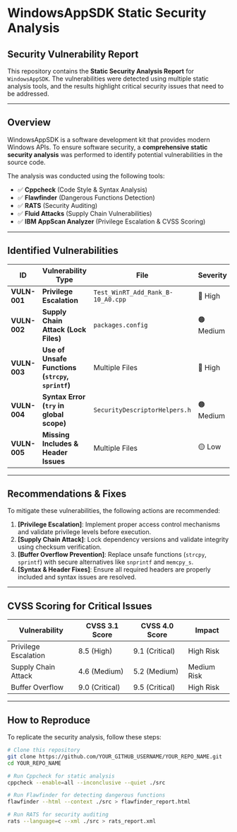 # WindowsAppSDK Static Security Analysis
## Security Vulnerability Report

This repository contains the **Static Security Analysis Report** for `WindowsAppSDK`. The vulnerabilities were detected using multiple static analysis tools, and the results highlight critical security issues that need to be addressed.

---

## Overview
WindowsAppSDK is a software development kit that provides modern Windows APIs. To ensure software security, a **comprehensive static security analysis** was performed to identify potential vulnerabilities in the source code.

The analysis was conducted using the following tools:
- ✅ **Cppcheck** (Code Style & Syntax Analysis)
- ✅ **Flawfinder** (Dangerous Functions Detection)
- ✅ **RATS** (Security Auditing)
- ✅ **Fluid Attacks** (Supply Chain Vulnerabilities)
- ✅ **IBM AppScan Analyzer** (Privilege Escalation & CVSS Scoring)

---

## Identified Vulnerabilities
| ID | Vulnerability Type | File | Severity |
|----|--------------------|------|----------|
| **VULN-001** | **Privilege Escalation** | `Test_WinRT_Add_Rank_B-10_A0.cpp` | 🔴 High |
| **VULN-002** | **Supply Chain Attack (Lock Files)** | `packages.config` | 🟠 Medium |
| **VULN-003** | **Use of Unsafe Functions (`strcpy`, `sprintf`)** | Multiple Files | 🔴 High |
| **VULN-004** | **Syntax Error (`try` in global scope)** | `SecurityDescriptorHelpers.h` | 🟠 Medium |
| **VULN-005** | **Missing Includes & Header Issues** | Multiple Files | 🟡 Low |

---

## Recommendations & Fixes
To mitigate these vulnerabilities, the following actions are recommended:

1. **[Privilege Escalation]**: Implement proper access control mechanisms and validate privilege levels before execution.
2. **[Supply Chain Attack]**: Lock dependency versions and validate integrity using checksum verification.
3. **[Buffer Overflow Prevention]**: Replace unsafe functions (`strcpy`, `sprintf`) with secure alternatives like `snprintf` and `memcpy_s`.
4. **[Syntax & Header Fixes]**: Ensure all required headers are properly included and syntax issues are resolved.

---

## CVSS Scoring for Critical Issues
| Vulnerability | CVSS 3.1 Score | CVSS 4.0 Score | Impact |
|--------------|--------------|--------------|--------|
| Privilege Escalation | 8.5 (High) | 9.1 (Critical) | High Risk |
| Supply Chain Attack | 4.6 (Medium) | 5.2 (Medium) | Medium Risk |
| Buffer Overflow | 9.0 (Critical) | 9.5 (Critical) | High Risk |

---

## How to Reproduce
To replicate the security analysis, follow these steps:

```bash
# Clone this repository
git clone https://github.com/YOUR_GITHUB_USERNAME/YOUR_REPO_NAME.git
cd YOUR_REPO_NAME

# Run Cppcheck for static analysis
cppcheck --enable=all --inconclusive --quiet ./src

# Run Flawfinder for detecting dangerous functions
flawfinder --html --context ./src > flawfinder_report.html

# Run RATS for security auditing
rats --language=c --xml ./src > rats_report.xml
